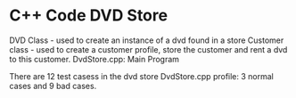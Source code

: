 # C++ Code DVD Store 
DVD Class - used to create an instance of a dvd found in a store
Customer class - used to create a customer profile, store the customer and rent a dvd to this customer.
DvdStore.cpp: Main Program

There are 12 test casess in the dvd store DvdStore.cpp profile: 3 normal cases and 9 bad cases.


